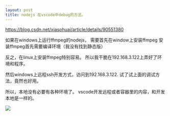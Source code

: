 ```yaml
---
layout: post
title: nodejs 在vscode中debug的方法。
---
```


https://blog.csdn.net/xiasohuai/article/details/90551380


如果在windows上运行ffmpeg的nodejs，
需要首先在window上安装ffmpeg
安装ffmpeg首先需要编译环境（我没有找到静态版）

反之，在linux上安装ffmpeg特别容易。
所以我干脆在192.168.3.122上弄好了环境和程序。

然后windows上远程ssh开发方式，访问到192.168.3.122.
试了试上面的调试方法，竟然也好用。

所以，本地没有必要有各种环境了。
vscode开发远程或者容器里的内容，和开发本地是一样的。

![](/docs/images/2020-10-13-15-47-14.png)